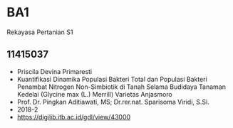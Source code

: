 # BA1
Rekayasa Pertanian S1


## 11415037
+ Priscila Devina Primaresti
+ Kuantifikasi Dinamika Populasi Bakteri Total dan Populasi Bakteri Penambat Nitrogen Non-Simbiotik di Tanah Selama Budidaya Tanaman Kedelai (Glycine max (L.) Merrill) Varietas Anjasmoro
+ Prof. Dr. Pingkan Aditiawati, MS; Dr.rer.nat. Sparisoma Viridi, S.Si.
+ 2018-2
+ https://digilib.itb.ac.id/gdl/view/43000
